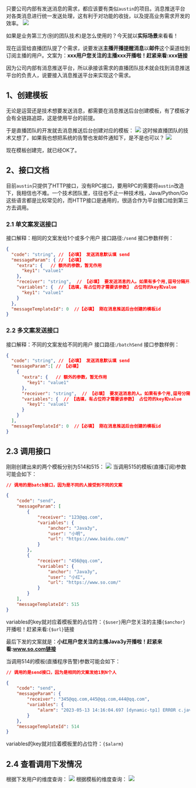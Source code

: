 只要公司内部有发送消息的需求，都应该要有类似`austin`的项目。消息推送平台对各类消息进行统一发送处理，这有利于对功能的收拢，以及提高业务需求开发的效率。
![](https://cdn.nlark.com/yuque/0/2023/jpeg/1285871/1684462642435-38a3b51c-c321-4ebc-b453-676c0a399ec8.jpeg#averageHue=%23e5decb&clientId=udf8f0530-bca2-4&from=paste&id=u9eecfcd5&originHeight=1080&originWidth=2424&originalType=url&ratio=1&rotation=0&showTitle=false&status=done&style=none&taskId=u7dbf62d7-650f-43c2-95fe-9c58a458d0c&title=)

如果是业务第三方(别的团队技术)是怎么使用的？今天就以**实际场景**来看看！

现在运营给直播团队提了个需求，说要发送**主播开播提醒消息**以**邮件**这个渠道给到订阅主播的用户。文案为：**xxx用户您关注的主播xxx开播啦！赶紧来看:xxx链接**

因为公司内部有消息推送平台，所以承接该需求的直播团队技术就会找到消息推送平台的负责人，说要接入消息推送平台来实现这个需求。
## 1、创建模板
无论是运营还是技术想要发送消息，都需要在消息推送后台创建模板，有了模板才会有全链路追踪，这是使用平台的前提。

于是直播团队的开发就去消息推送后台创建对应的模板：
![](https://cdn.nlark.com/yuque/0/2023/png/1285871/1684462657092-63960466-e34b-41bb-8bb7-b81d92f23ef8.png#averageHue=%23fefdfd&clientId=udf8f0530-bca2-4&from=paste&id=ubd758fe5&originHeight=716&originWidth=1478&originalType=url&ratio=1&rotation=0&showTitle=false&status=done&style=none&taskId=ue133b978-4148-4eb2-ae13-acd05a4d433&title=)
这时候直播团队的技术又想了，如果我也想把系统的告警也发邮件通知下，是不是也可以？
![](https://cdn.nlark.com/yuque/0/2023/png/1285871/1684462668178-6a30815b-7ea6-43d2-8688-f412863a392f.png#averageHue=%23fefdfd&clientId=udf8f0530-bca2-4&from=paste&id=u235ea083&originHeight=684&originWidth=1469&originalType=url&ratio=1&rotation=0&showTitle=false&status=done&style=none&taskId=ucfefd1c0-b62d-4f43-a9a6-7eb416c3279&title=)

现在模板创建完，就已经OK了。
## 2、接口文档
目前`austin`只提供了HTTP接口，没有RPC接口，要用RPC的需要将`austin`改造下，我相信也不难。一个技术团队里，往往也不止一种技术栈，Java/Python/Go这些语言都是比较常见的，而HTTP接口是通用的，很适合作为平台接口给到第三方去调用。
### 2.1 单文案发送接口
接口解释：相同的文案发给1个或多个用户
接口路径:`/send`
接口参数样例：
```json
{
  "code": "string", // 【必填】 发送消息默认填 send
  "messageParam": { // 【必填】
    "extra": {   // 额外的参数，暂无作用
      "key1": "value1"
    },
    "receiver": "string",  // 【必填】 要发送消息的人。如果有多个用,逗号分隔开。最多传100个
    "variables": {  // 【选填，有占位符才需要该参数】 占位符的key和value
      "key1": "value1"
    }
  },
  "messageTemplateId": 0  //【必填】 刚在消息推送后台创建的模板id
}
```

### 2.2 多文案发送接口
接口解释：不同的文案发给不同的用户
接口路径:`/batchSend`
接口参数样例：
```json
{
  "code": "string", // 【必填】 发送消息默认填 send
  "messageParam":[ // 【必填】
    { 
      "extra": {   // 额外的参数，暂无作用
        "key1": "value1"
      },
      "receiver": "string",  // 【必填】 要发送消息的人。如果有多个用,逗号分隔开。最多传100个
      "variables": {  // 【选填，有占位符才需要该参数】 占位符的key和value
        "key1": "value1"
      }
    }
  ],
  "messageTemplateId": 0  //【必填】 刚在消息推送后台创建的模板id
}
```

## 2.3 调用接口
刚刚创建出来的两个模板分别为514和515：
![](https://cdn.nlark.com/yuque/0/2023/png/1285871/1684462709404-178ef0ab-6ba5-4014-a4be-6a07f053ef82.png#averageHue=%23fdf4f1&clientId=udf8f0530-bca2-4&from=paste&id=uddcd79b3&originHeight=96&originWidth=1411&originalType=url&ratio=1&rotation=0&showTitle=false&status=done&style=none&taskId=uf1989507-96fe-4206-98a8-97d339fbd2e&title=)
当调用515的模板(直播订阅)参数可能会如下：
```json
// 调用的是batch接口，因为是不同的人接受到不同的文案

{
    "code": "send",
    "messageParam": [
        {
            "receiver": "123@qq.com",
            "variables": {
                "anchor": "Java3y",
                "user": "小明",
                "url": "https://www.baidu.com/"
            }
        },
        {
            "receiver": "456@qq.com",
            "variables": {
                "anchor": "Java3y",
                "user": "小红",
                "url": "https://www.so.com/"
            }
        }
    ],
    "messageTemplateId": 515
}
```

variables的key就对应着模板里的占位符：`{$user}`用户您关注的主播`{$anchor}`开播啦！赶紧来看:`{$url}`链接

最后下发的文案就是：**小红用户您关注的主播Java3y开播啦！赶紧来看:www.so.com链接**

当调用514的模板(直播程序告警)参数可能会如下：
```json
// 调用的是send接口，因为是相同的文案发给1到N个人

{
    "code": "send",
    "messageParam": {
        "receiver": "345@qq.com,445@qq.com,444@qq.com",
        "variables": {
            "alarm": "2023-05-13 14:16:04.697 [dynamic-tp1] ERROR c.java3y.austin.handler.handler.impl.EmailHandler - EmailHandler#handler fail!cn.hutool.extra.mail.MailException: Invalid Addresses: null \tat cn.hutool.extra.mail.Mail.send(Mail.java:391) \tat cn.hutool.extra.mail.MailUtil.send(MailUtil.java:416) \tat cn.hutool.extra.mail.MailUtil.send(MailUtil.java:194) \tat cn.hutool.extra.mail.MailUtil.send(MailUtil.java:176) \tat com.java3y.austin.handler.handler.impl.EmailHandler.handler(EmailHandler.java:60) \tat com.java3y.austin.handler.handler.BaseHandler.doHandler(BaseHandler.java:61) \tat com.java3y.austin.handler.pending.Task.run(Task.java:66) \tat java.util.concurrent.ThreadPoolExecutor.runWorker(ThreadPoolExecutor.java:1149) \tat java.util.concurrent.ThreadPoolExecutor$Worker.run(ThreadPoolExecutor.java:624) \tat java.lang.Thread.run(Thread.java:748) Caused by: com.sun.mail.smtp.SMTPSendFailedException: 550 The recipient may contain a non-existent account, please check the recipient address.  \tat com.sun.mail.smtp.SMTPTransport.issueSendCommand(SMTPTransport.java:1388) \tat com.sun.mail.smtp.SMTPTransport.finishData(SMTPTransport.java:1215) \tat com.sun.mail.smtp.SMTPTransport.sendMessage(SMTPTransport.java:586) \tat javax.mail.Transport.send0(Transport.java:169) \tat javax.mail.Transport.send(Transport.java:98) \tat cn.hutool.extra.mail.Mail.doSend(Mail.java:407) \tat cn.hutool.extra.mail.Mail.send(Mail.java:385) \t... 9 more ,params:TaskInfo(messageTemplateId=515, businessId=2000051520230513, receiver=[123@qq.com], idType=50, sendChannel=40, templateType=20, msgType=10, shieldType=10, contentModel=EmailContentModel(title=主播订阅开播提醒, content=小红用户您关注的主播Java3y开播啦！赶紧来看:www.so.com链接, url=null), sendAccount=373) 2023-05-13 14:16:04.698 [dynamic-tp1] INFO  com.java3y.austin.support.utils.LogUtils - {\"businessId\":2000051520230513,\"ids\":[\"123@qq.com\"],\"logTimestamp\":1683958564698,\"state\":70}"
        }
    },
    "messageTemplateId": 514
}
```

variables的key就对应着模板里的占位符：`{$alarm}`
## 2.4 查看调用下发情况
根据下发用户的维度查询：
![](https://cdn.nlark.com/yuque/0/2023/png/1285871/1684462741669-9cc5696f-dc44-4777-a42f-a19260950233.png#averageHue=%23dfc088&clientId=udf8f0530-bca2-4&from=paste&id=u93a575be&originHeight=424&originWidth=1900&originalType=url&ratio=1&rotation=0&showTitle=false&status=done&style=none&taskId=u961838f7-7198-4627-8b99-97f675de84a&title=)
根据模板的维度查询：
![](https://cdn.nlark.com/yuque/0/2023/png/1285871/1684462753238-ea719ecd-81e0-4972-a5ff-788cb6a6bdf9.png#averageHue=%23fdfcfc&clientId=udf8f0530-bca2-4&from=paste&id=ucd0e0c5f&originHeight=618&originWidth=1551&originalType=url&ratio=1&rotation=0&showTitle=false&status=done&style=none&taskId=u95fddf86-8b3c-4a8b-a797-800962c5313&title=)
